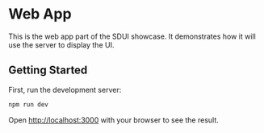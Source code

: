 # Web App

This is the web app part of the SDUI showcase. It demonstrates how it will use the server to display the UI.
## Getting Started

First, run the development server:

```bash
npm run dev
```

Open [http://localhost:3000](http://localhost:3000) with your browser to see the result.